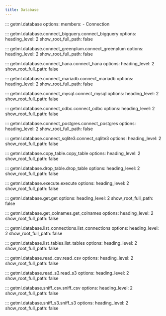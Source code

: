 ```yaml
---
title: Database
---
```


::: getml.database
    options:
      members:
        - Connection

::: getml.database.connect_bigquery.connect_bigquery
    options:
      heading_level: 2
      show_root_full_path: false

::: getml.database.connect_greenplum.connect_greenplum
    options:
      heading_level: 2
      show_root_full_path: false

::: getml.database.connect_hana.connect_hana
    options:
      heading_level: 2
      show_root_full_path: false

::: getml.database.connect_mariadb.connect_mariadb
    options:
      heading_level: 2
      show_root_full_path: false

::: getml.database.connect_mysql.connect_mysql
    options:
      heading_level: 2
      show_root_full_path: false

::: getml.database.connect_odbc.connect_odbc
    options:
      heading_level: 2
      show_root_full_path: false

::: getml.database.connect_postgres.connect_postgres
    options:
      heading_level: 2
      show_root_full_path: false

::: getml.database.connect_sqlite3.connect_sqlite3
    options:
      heading_level: 2
      show_root_full_path: false


::: getml.database.copy_table.copy_table
    options:
      heading_level: 2
      show_root_full_path: false

::: getml.database.drop_table.drop_table
    options:
      heading_level: 2
      show_root_full_path: false

::: getml.database.execute.execute
    options:
      heading_level: 2
      show_root_full_path: false

::: getml.database.get.get
    options:
      heading_level: 2
      show_root_full_path: false

::: getml.database.get_colnames.get_colnames
    options:
      heading_level: 2
      show_root_full_path: false

::: getml.database.list_connections.list_connections
    options:
      heading_level: 2
      show_root_full_path: false

::: getml.database.list_tables.list_tables
    options:
      heading_level: 2
      show_root_full_path: false

::: getml.database.read_csv.read_csv
    options:
      heading_level: 2
      show_root_full_path: false

::: getml.database.read_s3.read_s3
    options:
      heading_level: 2
      show_root_full_path: false

::: getml.database.sniff_csv.sniff_csv
    options:
      heading_level: 2
      show_root_full_path: false

::: getml.database.sniff_s3.sniff_s3
    options:
      heading_level: 2
      show_root_full_path: false
